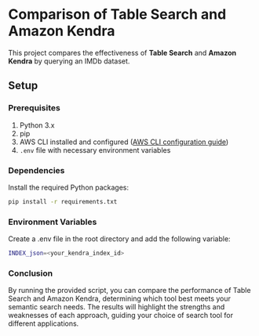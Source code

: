 # Comparison of Table Search and Amazon Kendra

This project compares the effectiveness of **Table Search** and **Amazon Kendra** by querying an IMDb dataset.

## Setup

### Prerequisites

1. Python 3.x
2. pip
3. AWS CLI installed and configured ([AWS CLI configuration guide](https://docs.aws.amazon.com/cli/latest/userguide/cli-configure-quickstart.html))
4. `.env` file with necessary environment variables

### Dependencies

Install the required Python packages:

```sh
pip install -r requirements.txt
```

### Environment Variables

Create a .env file in the root directory and add the following variable:

```sh
INDEX_json=<your_kendra_index_id>
```

### Conclusion

By running the provided script, you can compare the performance of Table Search and Amazon Kendra, determining which tool best meets your semantic search needs. The results will highlight the strengths and weaknesses of each approach, guiding your choice of search tool for different applications.